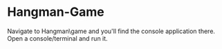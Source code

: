 # Hangman-Game
  Navigate to Hangman\game and you'll find the console application there.                                                                                                          Open a console/terminal and run it. 
